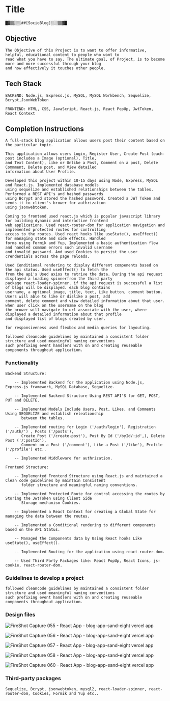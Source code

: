 # Title

    █▓▒▒░░░##[SocioBlog]░░░▒▒▓█

## Objective

    The Objective of this Project is to want to offer informative, helpful, educational content to people who want to 
    read what you have to say. The ultimate goal, of Project, is to become more and more successful through your blog 
    and how effectively it touches other people.

## Tech Stack

    BACKEND: 𝙽𝚘𝚍𝚎.𝚓𝚜, 𝙴𝚡𝚙𝚛𝚎𝚜𝚜.𝚓𝚜, 𝙼𝚢𝚂𝚀𝙻, 𝙼𝚢𝚂𝚀𝙻 𝚆𝚘𝚛𝚔𝚋𝚎𝚗𝚌𝚑, 𝚂𝚎𝚚𝚞𝚎𝚕𝚒𝚣𝚎, 𝙱𝚌𝚛𝚢𝚙𝚝,𝙹𝚜𝚘𝚗𝚆𝚎𝚋𝚃𝚘𝚔𝚎𝚗

    FRONTEND: 𝙷𝚃𝙼𝙻, 𝙲𝚂𝚂, 𝙹𝚊𝚟𝚊𝚂𝚌𝚛𝚒𝚙𝚝, 𝚁𝚎𝚊𝚌𝚝.𝚓𝚜, 𝚁𝚎𝚊𝚌𝚝 𝙿𝚘𝚙𝚄𝚙, 𝙹𝚠𝚝𝚃𝚘𝚔𝚎𝚗, 𝚁𝚎𝚊𝚌𝚝 𝙲𝚘𝚗𝚝𝚎𝚡𝚝

## Completion Instructions 

    A full-stack blog application allows users post their content based on the particular topic.

    This application allows users Login, Register User, Create Post (each-post includes a Image (optional), Title, 
    and Text Content), Like or Unlike a Post, Comment on a post, Delete Commment, Delete post, and View detailed 
    information about User Profile.

    Developed this project within 10-15 days using Node, Express, MySQL and React.js. Implemented database models 
    using sequelize and established relationships between the tables. Performed a REST API's and hashed passwords 
    using Bcrypt and stored the hashed password. Created a JWT Token and sends it to client's brower for authrization 
    using jsonwebtoken. 

    Coming to frontend used react.js which is popular javascript library for building dynamic and interactive frontend
    web applications. Used react-router-dom for application navigation and implemented protected routes for controlling
    access to the routes. Used react hooks like useState(), useEffect() for managing state and side effects. Handled 
    forms using Formik and Yup, Implemented a basic authentication flow and handled common errors such invalid username
    and invalid password. And used Cookies to persist the user crendentials across the page reloads.

    Used Conditional rendering to display different compenents based on the api status. Used useEffect() to fetch the 
    from the api's Used axios to retrive the data. During the api request displayed a loading spinnerfrom the third party 
    package react-loader-spinner. if the api request is successful a list of blogs will be displayed. each blog contains 
    username, a optional image, title, text, Like button, comment button. Users will able to like or dislike a post, add 
    comment, delete comment and view detailed information about that user. when user click on the username on the blog 
    the brower will navigate to url associate with the user, where displayed a detailed information about that profile 
    and displayed list of blogs created by user.

    for responsiveness used flexbox and media queries for layouting.

    followed cleancode guidelines by maintained a consistent folder structure and used meaningful naming conventions 
    such prefixing event handlers with on and creating reuseable components throughout application.


### Functionality 
    Backend Structure: 

        -- Implemented Backend for the application using Node.js, Express.js framework, MySQL Database, Sequelize. 

        -- Implemented Backend Structure Using REST API'S for GET, POST, PUT and DELETE. 

        -- Implemented Models Include Users, Post, Likes, and Comments Using SEQUELIZE and establish releationship 
           between the tables. 

        -- Implemented routing for Login ('/auth/login'), Registration ('/auth/') , Posts ('/posts'), 
           Create Post ('/create-post'), Post By Id ('/byId/:id',), Delete Post ('/:postId'), 
           Comment on a Post ('/comment'), Like a Post ('/like'), Profile ('/profile') etc..

        -- Implemented Middleware for authrization.

    Frontend Structure: 

        -- Implemented Frontend Structure using React.js and maintained a Clean code guidelines by maintain Consistent
           folder structure and meaningful naming conventions.
        
        -- Implemented Protected Route for control accessing the routes by Storing the JwtToken using Client Side 
           Storage mechanism Cookies.

        -- Implemented a React Context for creating a Global State for managing the data between the routes.

        -- Implemented a Conditional rendering to different components based on the API Status.

        -- Managed the Components data by Using React hooks Like useState(), useEffect().

        -- Implemented Routing for the application using react-router-dom.

        -- Used Third Party Packages like: React PopUp, React Icons, js-cookie, react-router-dom.


### Guidelines to develop a project

    followed cleancode guidelines by maintained a consistent folder structure and used meaningful naming conventions 
    such prefixing event handlers with on and creating reuseable components throughout application.


### Design files

![FireShot Capture 055 - React App - blog-app-sand-eight vercel app](https://github.com/j-swaroop/full-stack-blog/assets/133971855/bfa45881-1164-4a05-8618-a071dfc479e0)

![FireShot Capture 056 - React App - blog-app-sand-eight vercel app](https://github.com/j-swaroop/full-stack-blog/assets/133971855/bfb08035-fa3f-47b8-9186-bfbd71505009)

![FireShot Capture 057 - React App - blog-app-sand-eight vercel app](https://github.com/j-swaroop/full-stack-blog/assets/133971855/e77d739b-d442-4013-92da-5d18e7561f43)

![FireShot Capture 058 - React App - blog-app-sand-eight vercel app](https://github.com/j-swaroop/full-stack-blog/assets/133971855/6a3fa9a6-d9b4-411a-bcab-600452cec6bf)

![FireShot Capture 060 - React App - blog-app-sand-eight vercel app](https://github.com/j-swaroop/full-stack-blog/assets/133971855/56f64799-68fa-4197-b514-28228a2c840d)


### Third-party packages

    Sequelize, Bcrypt, jsonwebtoken, mysql2, react-loader-spinner, react-router-dom, Cookies, Formik and Yup etc..

